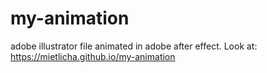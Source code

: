 # my-animation
adobe illustrator file animated in adobe after effect. Look at:
https://mietlicha.github.io/my-animation
